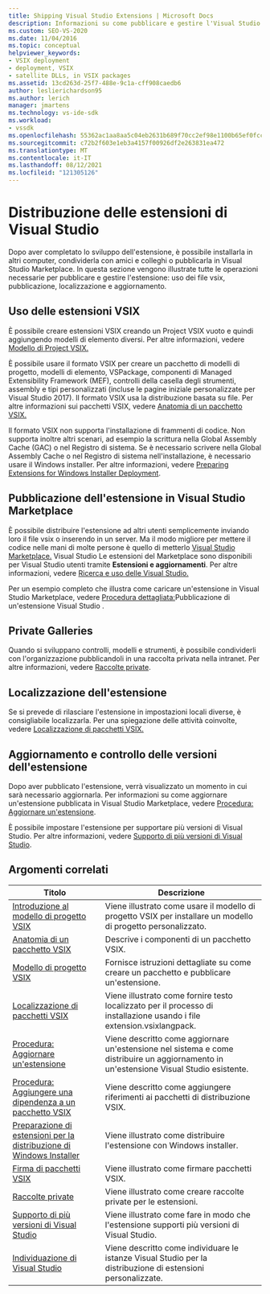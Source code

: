 ```yaml
---
title: Shipping Visual Studio Extensions | Microsoft Docs
description: Informazioni su come pubblicare e gestire l'Visual Studio SDK, tra cui l'uso di file con estensione vsix, la pubblicazione, la localizzazione e l'aggiornamento.
ms.custom: SEO-VS-2020
ms.date: 11/04/2016
ms.topic: conceptual
helpviewer_keywords:
- VSIX deployment
- deployment, VSIX
- satellite DLLs, in VSIX packages
ms.assetid: 13cd263d-25f7-488e-9c1a-cff908caedb6
author: leslierichardson95
ms.author: lerich
manager: jmartens
ms.technology: vs-ide-sdk
ms.workload:
- vssdk
ms.openlocfilehash: 55362ac1aa8aa5c04eb2631b689f70cc2ef98e1100b65ef0fcc63da1bf5b8e5b
ms.sourcegitcommit: c72b2f603e1eb3a4157f00926df2e263831ea472
ms.translationtype: MT
ms.contentlocale: it-IT
ms.lasthandoff: 08/12/2021
ms.locfileid: "121305126"
---
```

# <a name="shipping-visual-studio-extensions"></a>Distribuzione delle estensioni di Visual Studio
Dopo aver completato lo sviluppo dell'estensione, è possibile installarla in altri computer, condividerla con amici e colleghi o pubblicarla in Visual Studio Marketplace. In questa sezione vengono illustrate tutte le operazioni necessarie per pubblicare e gestire l'estensione: uso dei file vsix, pubblicazione, localizzazione e aggiornamento.

## <a name="working-with-vsix-extensions"></a>Uso delle estensioni VSIX
 È possibile creare estensioni VSIX creando un Project VSIX vuoto e quindi aggiungendo modelli di elemento diversi. Per altre informazioni, vedere [Modello di Project VSIX.](../extensibility/vsix-project-template.md)

 È possibile usare il formato VSIX per creare un pacchetto di modelli di progetto,  modelli di elemento, VSPackage, componenti di Managed Extensibility Framework (MEF), controlli della casella degli strumenti, assembly e tipi personalizzati (incluse le pagine iniziale personalizzate per Visual Studio 2017). Il formato VSIX usa la distribuzione basata su file. Per altre informazioni sui pacchetti VSIX, vedere [Anatomia di un pacchetto VSIX.](../extensibility/anatomy-of-a-vsix-package.md)

 Il formato VSIX non supporta l'installazione di frammenti di codice. Non supporta inoltre altri scenari, ad esempio la scrittura nella Global Assembly Cache (GAC) o nel Registro di sistema. Se è necessario scrivere nella Global Assembly Cache o nel Registro di sistema nell'installazione, è necessario usare il Windows installer. Per altre informazioni, vedere [Preparing Extensions for Windows Installer Deployment](../extensibility/preparing-extensions-for-windows-installer-deployment.md).

## <a name="publishing-your-extension-to-the-visual-studio-marketplace"></a>Pubblicazione dell'estensione in Visual Studio Marketplace
 È possibile distribuire l'estensione ad altri utenti semplicemente inviando loro il file vsix o inserendo in un server. Ma il modo migliore per mettere il codice nelle mani di molte persone è quello di metterlo [Visual Studio Marketplace.](https://marketplace.visualstudio.com/vs) Visual Studio Le estensioni del Marketplace sono disponibili per Visual Studio utenti tramite **Estensioni e aggiornamenti**. Per altre informazioni, vedere [Ricerca e uso delle Visual Studio.](../ide/finding-and-using-visual-studio-extensions.md)

 Per un esempio completo che illustra come caricare un'estensione in Visual Studio Marketplace, vedere [Procedura dettagliata:](../extensibility/walkthrough-publishing-a-visual-studio-extension.md)Pubblicazione di un'estensione Visual Studio .

## <a name="private-galleries"></a>Private Galleries
 Quando si sviluppano controlli, modelli e strumenti, è possibile condividerli con l'organizzazione pubblicandoli in una raccolta privata nella intranet. Per altre informazioni, vedere [Raccolte private](../extensibility/private-galleries.md).

## <a name="localizing-your-extension"></a>Localizzazione dell'estensione
 Se si prevede di rilasciare l'estensione in impostazioni locali diverse, è consigliabile localizzarla. Per una spiegazione delle attività coinvolte, vedere [Localizzazione di pacchetti VSIX.](../extensibility/localizing-vsix-packages.md)

## <a name="updating-and-versioning-your-extension"></a>Aggiornamento e controllo delle versioni dell'estensione
 Dopo aver pubblicato l'estensione, verrà visualizzato un momento in cui sarà necessario aggiornarla. Per informazioni su come aggiornare un'estensione pubblicata in Visual Studio Marketplace, vedere [Procedura: Aggiornare un'estensione](../extensibility/how-to-update-a-visual-studio-extension.md).

 È possibile impostare l'estensione per supportare più versioni di Visual Studio. Per altre informazioni, vedere [Supporto di più versioni di Visual Studio](../extensibility/supporting-multiple-versions-of-visual-studio.md).

## <a name="related-topics"></a>Argomenti correlati

|Titolo|Descrizione|
|-----------|-----------------|
|[Introduzione al modello di progetto VSIX](../extensibility/getting-started-with-the-vsix-project-template.md)|Viene illustrato come usare il modello di progetto VSIX per installare un modello di progetto personalizzato.|
|[Anatomia di un pacchetto VSIX](../extensibility/anatomy-of-a-vsix-package.md)|Descrive i componenti di un pacchetto VSIX.|
|[Modello di progetto VSIX](../extensibility/vsix-project-template.md)|Fornisce istruzioni dettagliate su come creare un pacchetto e pubblicare un'estensione.|
|[Localizzazione di pacchetti VSIX](../extensibility/localizing-vsix-packages.md)|Viene illustrato come fornire testo localizzato per il processo di installazione usando i file extension.vsixlangpack.|
|[Procedura: Aggiornare un'estensione](../extensibility/how-to-update-a-visual-studio-extension.md)|Viene descritto come aggiornare un'estensione nel sistema e come distribuire un aggiornamento in un'estensione Visual Studio esistente.|
|[Procedura: Aggiungere una dipendenza a un pacchetto VSIX](../extensibility/how-to-add-a-dependency-to-a-vsix-package.md)|Viene descritto come aggiungere riferimenti ai pacchetti di distribuzione VSIX.|
|[Preparazione di estensioni per la distribuzione di Windows Installer](../extensibility/preparing-extensions-for-windows-installer-deployment.md)|Viene illustrato come distribuire l'estensione con Windows installer.|
|[Firma di pacchetti VSIX](../extensibility/signing-vsix-packages.md)|Viene illustrato come firmare pacchetti VSIX.|
|[Raccolte private](../extensibility/private-galleries.md)|Viene illustrato come creare raccolte private per le estensioni.|
|[Supporto di più versioni di Visual Studio](../extensibility/supporting-multiple-versions-of-visual-studio.md)|Viene illustrato come fare in modo che l'estensione supporti più versioni di Visual Studio.|
|[Individuazione di Visual Studio](locating-visual-studio.md)|Viene descritto come individuare le istanze Visual Studio per la distribuzione di estensioni personalizzate.|
